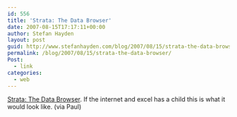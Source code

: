 ```yaml
---
id: 556
title: 'Strata: The Data Browser'
date: 2007-08-15T17:17:11+00:00
author: Stefan Hayden
layout: post
guid: http://www.stefanhayden.com/blog/2007/08/15/strata-the-data-browser/
permalink: /blog/2007/08/15/strata-the-data-browser/
Post:
  - link
categories:
  - web
---
```

<a href="http://www.kirix.com/">Strata: The Data Browser</a>. If the internet and excel has a child this is what it would look like. (via Paul)